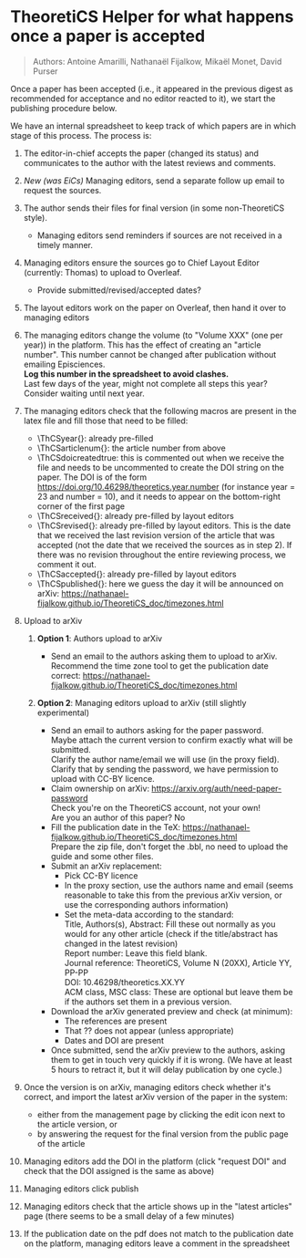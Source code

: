 # TheoretiCS Helper for what happens once a paper is accepted

> Authors: Antoine Amarilli, Nathanaël Fijalkow, Mikaël Monet, David Purser

Once a paper has been accepted (i.e., it appeared in the previous digest as
recommended for acceptance and no editor reacted to it), we start the
publishing procedure below.

We have an internal spreadsheet to keep track of which papers are in which
stage of this process. The process is:

1. The editor-in-chief accepts the paper (changed its status) and communicates
   to the author with the latest reviews and comments.

2. *New (was EiCs)* Managing editors, send a separate follow up email to request the sources.

2. The author sends their files for final version (in some non-TheoretiCS
   style).
    - Managing editors send reminders if sources are not received in a timely manner.

2. Managing editors ensure the sources go to Chief Layout Editor (currently: Thomas) to upload to Overleaf.
    - Provide submitted/revised/accepted dates?

3. The layout editors work on the paper on Overleaf, then hand it over to managing editors

6. The managing editors change the volume (to "Volume XXX" (one per year)) in the
   platform. This has the effect of creating an "article number". This number
   cannot be changed after publication without emailing Episciences.  
   **Log this number in the spreadsheet to avoid clashes.**  
   Last few days of the year, might not complete all steps this year? Consider waiting until next year.


7. The managing editors check that the following macros are present in the
   latex file and fill those that need to be filled: 
    * \ThCSyear{}: already pre-filled
    * \ThCSarticlenum{}: the article number from above
    * \ThCSdoicreatedtrue: this is commented out when we receive the file and
      needs to be uncommented to create the DOI string on the paper. The DOI is
      of the form https://doi.org/10.46298/theoretics.year.number (for instance year
      = 23 and number = 10), and it needs to appear on the bottom-right corner of the
      first page
    * \ThCSreceived{}: already pre-filled by layout editors
    * \ThCSrevised{}: already pre-filled by layout editors. This is the date
      that we received the last revision version of the article that was
      accepted (not the date that we received the sources as in step 2). If there was
      no revision throughout the entire reviewing process, we comment it out.
    * \ThCSaccepted{}: already pre-filled by layout editors
    * \ThCSpublished{}: here we guess the day it will be announced on arXiv: <https://nathanael-fijalkow.github.io/TheoretiCS_doc/timezones.html>

8. Upload to arXiv

    1. **Option 1**: Authors upload to arXiv 
        - Send an email to the authors asking them to upload to arXiv.   
          Recommend the time zone tool to get the publication date correct: <https://nathanael-fijalkow.github.io/TheoretiCS_doc/timezones.html>

    2. **Option 2**: Managing editors upload to arXiv (still slightly experimental)
        - Send an email to authors asking for the paper password.  
          Maybe attach the current version to confirm exactly what will be submitted.  
          Clarify the author name/email we will use (in the proxy field).   
          Clarify that by sending the password, we have permission to upload with CC-BY licence.
        - Claim ownership on arXiv: <https://arxiv.org/auth/need-paper-password>   
          Check you're on the TheoretiCS account, not your own!   
          Are you an author of this paper? No
        - Fill the publication date in the TeX: <https://nathanael-fijalkow.github.io/TheoretiCS_doc/timezones.html>  
          Prepare the zip file, don't forget the .bbl, no need to upload the guide and some other files.
        - Submit an arXiv replacement:
            * Pick CC-BY licence
            * In the proxy section, use the authors name and email (seems reasonable to take this from the previous arXiv version, or use the corresponding authors information)
            * Set the meta-data according to the standard:   
                Title, Authors(s), Abstract: Fill these out normally as you would for any other article (check if the title/abstract has changed in the latest revision)  
                Report number: Leave this field blank.  
                Journal reference: TheoretiCS, Volume N (20XX), Article YY, PP-PP  
                DOI: 10.46298/theoretics.XX.YY  
                ACM class, MSC class: These are optional but leave them be if the authors set them in a previous version.  
        - Download the arXiv generated preview and check (at minimum):
            * The references are present
            * That ?? does not appear (unless appropriate)
            * Dates and DOI are present
        - Once submitted, send the arXiv preview to the authors, asking them to get in touch very quickly if it is wrong. (We have at least 5 hours to retract it, but it will delay publication by one cycle.)

8. Once the version is on arXiv, managing editors check whether it's correct,
   and import the latest arXiv version of the paper in the system:
    * either from the management page by clicking the edit icon next to the
      article version, or 
    * by answering the request for the final version from the public page of
      the article

9. Managing editors add the DOI in the platform (click "request DOI" and check
   that the DOI assigned is the same as above)

10. Managing editors click publish

11. Managing editors check that the article shows up in the "latest articles"
    page (there seems to be a small delay of a few minutes)

12. If the publication date on the pdf does not match to the publication date
    on the platform, managing editors leave a comment in the spreadsheet

